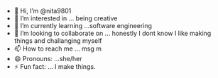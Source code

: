 - 👋 Hi, I’m @nita9801
- 👀 I’m interested in ... being creative 
- 🌱 I’m currently learning ...software engineering
- 💞️ I’m looking to collaborate on ... honestly I dont know I like making things and challanging myself
- 📫 How to reach me ... msg m
- 😄 Pronouns: ...she/her
- ⚡ Fun fact: ... I make things.

<!---
nita9801/nita9801 is a ✨ special ✨ repository because its `README.md` (this file) appears on your GitHub profile.
You can click the Preview link to take a look at your changes.
--->

